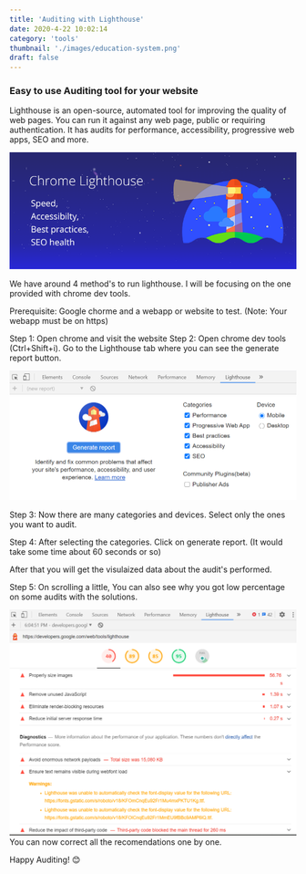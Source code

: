 ```yaml
---
title: 'Auditing with Lighthouse'
date: 2020-4-22 10:02:14
category: 'tools'
thumbnail: './images/education-system.png'
draft: false
---
```


### Easy to use Auditing tool for your website

Lighthouse is an open-source, automated tool for improving the quality of web pages. You can run it against any web page, public or requiring authentication. It has audits for performance, accessibility, progressive web apps, SEO and more.

![](./images/lg.PNG)

We have around 4 method's to run lighthouse. I will be focusing on the one provided with chrome dev tools.

Prerequisite: Google chorme and a webapp or website to test. (Note: Your webapp must be on https)

Step 1: Open chrome and visit the website
Step 2: Open chrome dev tools (Ctrl+Shift+i). Go to the Lighthouse tab where you can see the generate report button.

![](./images/audit1.PNG)

Step 3: Now there are many categories and devices. Select only the ones you want to audit.

Step 4: After selecting the categories. Click on generate report. 
(It would take some time about 60 seconds or so)

After that you will get the visulaized data about the audit's performed.

Step 5: On scrolling a little, You can also see why you got low percentage on some audits with the solutions.

![](./images/audit2.PNG)
You can now correct all the recomendations one by one.

Happy Auditing! 😊
